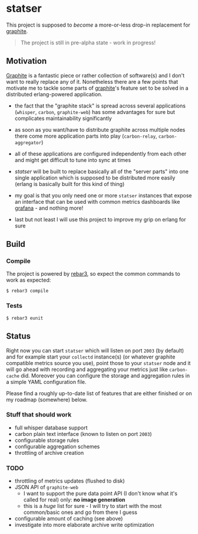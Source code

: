 
# statser

This project is supposed to *become* a more-or-less drop-in replacement for
[graphite][graphite].

> The project is still in pre-alpha state - work in progress!


## Motivation

[Graphite][graphite] is a fantastic piece or rather collection of software(s)
and I don't want to really replace any of it. Nonetheless there are a few points
that motivate me to tackle some parts of [graphite][graphite]'s feature set to
be solved in a distributed erlang-powered application.

- the fact that the "graphite stack" is spread across several applications
  (`whisper`, `carbon`, `graphite-web`) has some advantages for sure but
  complicates maintainability significantly

- as soon as you want/have to distribute graphite across multiple nodes there
  come more application parts into play (`carbon-relay`, `carbon-aggregator`)

- all of these applications are configured independently from each other and
  might get difficult to tune into sync at times

- *statser* will be built to replace basically all of the "server parts" into
  one single application which is supposed to be distributed more easily (erlang
  is basically built for this kind of thing)

- my goal is that you only need one or more `statser` instances that expose an
  interface that can be used with common metrics dashboards like
  [grafana][grafana] - and nothing more!

- last but not least I will use this project to improve my grip on erlang for
  sure


## Build

### Compile

The project is powered by [rebar3][rebar3], so expect the common commands to
work as expected:

    $ rebar3 compile


### Tests

    $ rebar3 eunit


## Status

Right now you can start `statser` which will listen on port `2003` (by default)
and for example start your `collectd` instance(s) (or whatever graphite
compatible metrics source you use), point those to your `statser` node and it
will go ahead with recording and aggregating your metrics just like
`carbon-cache` did. Moreover you can configure the storage and aggregation rules
in a simple YAML configuration file.

Please find a roughly up-to-date list of features that are either finished or on
my roadmap (somewhere) below.


### Stuff that should work

* full whisper database support
* carbon plain text interface (known to listen on port `2003`)
* configurable storage rules
* configurable aggregation schemes
* throttling of archive creation


### TODO

* throttling of metrics updates (flushed to disk)
* JSON API of `graphite-web`
    - I want to support the pure data point API (I don't know what it's called
      for real) only: **no image generation**
    - this is a *huge* list for sure - I will try to start with the most
      common/basic ones and go from there I guess
* configurable amount of caching (see above)
* investigate into more elaborate archive write optimization


[rebar3]: https://www.rebar3.org/
[graphite]: https://graphiteapp.org/
[grafana]: https://grafana.com/
